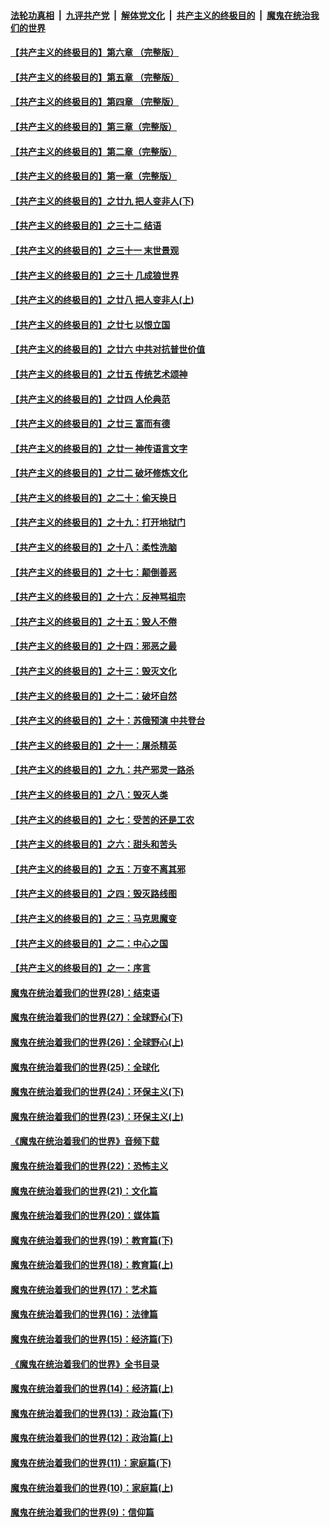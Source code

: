 ####  [法轮功真相](../../../../basic/blob/master/README.md?t=05081831) &nbsp;|&nbsp; [九评共产党](../../../../9ping.md/blob/master/README.md?t=05081831) &nbsp;|&nbsp; [解体党文化](../../../../jtdwh.md/blob/master/README.md?t=05081831)  &nbsp;|&nbsp; [共产主义的终极目的](../../../../gczydzjmd.md/blob/master/README.md?t=05081831) &nbsp;|&nbsp; [魔鬼在统治我们的世界](../../../../mgztzwmdsj.md/blob/master/README.md?t=05081831) 

#### [【共产主义的终极目的】第六章 （完整版）](../pages/nsc422/n11428913.md?t=05081831) 

#### [【共产主义的终极目的】第五章 （完整版）](../pages/nsc422/n11428912.md?t=05081831) 

#### [【共产主义的终极目的】第四章 （完整版）](../pages/nsc422/n11428907.md?t=05081831) 

#### [【共产主义的终极目的】第三章（完整版）](../pages/nsc422/n11428848.md?t=05081831) 

#### [【共产主义的终极目的】第二章（完整版）](../pages/nsc422/n11428831.md?t=05081831) 

#### [【共产主义的终极目的】第一章（完整版）](../pages/nsc422/n11417651.md?t=05081831) 

#### [【共产主义的终极目的】之廿九 把人变非人(下)](../pages/nsc422/n11344140.md?t=05081831) 

#### [【共产主义的终极目的】之三十二 结语](../pages/nsc422/n11360535.md?t=05081831) 

#### [【共产主义的终极目的】之三十一 末世景观](../pages/nsc422/n11351129.md?t=05081831) 

#### [【共产主义的终极目的】之三十 几成狼世界](../pages/nsc422/n11348280.md?t=05081831) 

#### [【共产主义的终极目的】之廿八 把人变非人(上)](../pages/nsc422/n11340492.md?t=05081831) 

#### [【共产主义的终极目的】之廿七 以恨立国](../pages/nsc422/n11336944.md?t=05081831) 

#### [【共产主义的终极目的】之廿六 中共对抗普世价值](../pages/nsc422/n11324785.md?t=05081831) 

#### [【共产主义的终极目的】之廿五 传统艺术颂神](../pages/nsc422/n11296396.md?t=05081831) 

#### [【共产主义的终极目的】之廿四 人伦典范](../pages/nsc422/n11296397.md?t=05081831) 

#### [【共产主义的终极目的】之廿三 富而有德](../pages/nsc422/n11283598.md?t=05081831) 

#### [【共产主义的终极目的】之廿一 神传语言文字](../pages/nsc422/n11263265.md?t=05081831) 

#### [【共产主义的终极目的】之廿二 破坏修炼文化](../pages/nsc422/n11245728.md?t=05081831) 

#### [【共产主义的终极目的】之二十：偷天换日](../pages/nsc422/n11238846.md?t=05081831) 

#### [【共产主义的终极目的】之十九：打开地狱门](../pages/nsc422/n11206376.md?t=05081831) 

#### [【共产主义的终极目的】之十八：柔性洗脑](../pages/nsc422/n11199994.md?t=05081831) 

#### [【共产主义的终极目的】之十七：颠倒善恶](../pages/nsc422/n11179782.md?t=05081831) 

#### [【共产主义的终极目的】之十六：反神骂祖宗](../pages/nsc422/n11166798.md?t=05081831) 

#### [【共产主义的终极目的】之十五：毁人不倦](../pages/nsc422/n11166792.md?t=05081831) 

#### [【共产主义的终极目的】之十四：邪恶之最](../pages/nsc422/n11150249.md?t=05081831) 

#### [【共产主义的终极目的】之十三：毁灭文化](../pages/nsc422/n11135227.md?t=05081831) 

#### [【共产主义的终极目的】之十二：破坏自然](../pages/nsc422/n11135214.md?t=05081831) 

#### [【共产主义的终极目的】之十：苏俄预演 中共登台](../pages/nsc422/n11118424.md?t=05081831) 

#### [【共产主义的终极目的】之十一：屠杀精英](../pages/nsc422/n11118442.md?t=05081831) 

#### [【共产主义的终极目的】之九：共产邪灵一路杀](../pages/nsc422/n11114139.md?t=05081831) 

#### [【共产主义的终极目的】之八：毁灭人类](../pages/nsc422/n11108503.md?t=05081831) 

#### [【共产主义的终极目的】之七：受苦的还是工农](../pages/nsc422/n11101809.md?t=05081831) 

#### [【共产主义的终极目的】之六：甜头和苦头](../pages/nsc422/n11096971.md?t=05081831) 

#### [【共产主义的终极目的】之五：万变不离其邪](../pages/nsc422/n11091285.md?t=05081831) 

#### [【共产主义的终极目的】之四：毁灭路线图](../pages/nsc422/n11086284.md?t=05081831) 

#### [【共产主义的终极目的】之三：马克思魔变](../pages/nsc422/n11061941.md?t=05081831) 

#### [【共产主义的终极目的】之二：中心之国](../pages/nsc422/n11047728.md?t=05081831) 

#### [【共产主义的终极目的】之一：序言](../pages/nsc422/n11086077.md?t=05081831) 

#### [魔鬼在统治着我们的世界(28)：结束语](../pages/nsc422/n10936246.md?t=05081831) 

#### [魔鬼在统治着我们的世界(27)：全球野心(下)](../pages/nsc422/n10928319.md?t=05081831) 

#### [魔鬼在统治着我们的世界(26)：全球野心(上)](../pages/nsc422/n10900318.md?t=05081831) 

#### [魔鬼在统治着我们的世界(25)：全球化](../pages/nsc422/n10788205.md?t=05081831) 

#### [魔鬼在统治着我们的世界(24)：环保主义(下)](../pages/nsc422/n10695307.md?t=05081831) 

#### [魔鬼在统治着我们的世界(23)：环保主义(上)](../pages/nsc422/n10688613.md?t=05081831) 

#### [《魔鬼在统治着我们的世界》音频下载](../pages/nsc422/n10635553.md?t=05081831) 

#### [魔鬼在统治着我们的世界(22)：恐怖主义](../pages/nsc422/n10614727.md?t=05081831) 

#### [魔鬼在统治着我们的世界(21)：文化篇](../pages/nsc422/n10597706.md?t=05081831) 

#### [魔鬼在统治着我们的世界(20)：媒体篇](../pages/nsc422/n10586579.md?t=05081831) 

#### [魔鬼在统治着我们的世界(19)：教育篇(下)](../pages/nsc422/n10564808.md?t=05081831) 

#### [魔鬼在统治着我们的世界(18)：教育篇(上)](../pages/nsc422/n10526970.md?t=05081831) 

#### [魔鬼在统治着我们的世界(17)：艺术篇](../pages/nsc422/n10499093.md?t=05081831) 

#### [魔鬼在统治着我们的世界(16)：法律篇](../pages/nsc422/n10485969.md?t=05081831) 

#### [魔鬼在统治着我们的世界(15)：经济篇(下)](../pages/nsc422/n10469975.md?t=05081831) 

#### [《魔鬼在统治着我们的世界》全书目录](../pages/nsc422/n10464261.md?t=05081831) 

#### [魔鬼在统治着我们的世界(14)：经济篇(上)](../pages/nsc422/n10457370.md?t=05081831) 

#### [魔鬼在统治着我们的世界(13)：政治篇(下)](../pages/nsc422/n10448270.md?t=05081831) 

#### [魔鬼在统治着我们的世界(12)：政治篇(上)](../pages/nsc422/n10444576.md?t=05081831) 

#### [魔鬼在统治着我们的世界(11)：家庭篇(下)](../pages/nsc422/n10440961.md?t=05081831) 

#### [魔鬼在统治着我们的世界(10)：家庭篇(上)](../pages/nsc422/n10435448.md?t=05081831) 

#### [魔鬼在统治着我们的世界(9)：信仰篇](../pages/nsc422/n10432159.md?t=05081831) 

